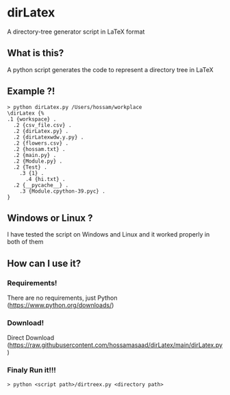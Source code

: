 # dirLatex
A directory-tree generator script in LaTeX format

## What is this?
A python script generates the code to represent a directory tree in LaTeX

## Example ?!
    > python dirLatex.py /Users/hossam/workplace
    \dirLatex {%
    .1 {workspace} .
      .2 {csv_file.csv} .
      .2 {dirLatex.py} .
      .2 {dirLatexwdw.y.py} .
      .2 {flowers.csv} .
      .2 {hossam.txt} .
      .2 {main.py} .
      .2 {Module.py} .
      .2 {Test} .
        .3 {1} .
          .4 {hi.txt} .
      .2 {__pycache__} .
        .3 {Module.cpython-39.pyc} .
    }


## Windows or Linux ?
I have tested the script on Windows and Linux and it worked properly in both of them

## How can I use it?
### Requirements!
There are no requirements, just Python (https://www.python.org/downloads/)

### Download!
Direct Download (https://raw.githubusercontent.com/hossamasaad/dirLatex/main/dirLatex.py)

### Finaly Run it!!!
    > python <script path>/dirtreex.py <directory path>
